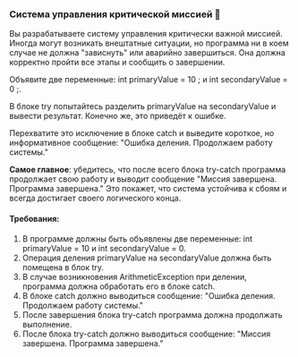 
### Система управления критической миссией 🚀

Вы разрабатываете систему управления критически важной миссией. Иногда могут возникать внештатные ситуации, но программа ни в коем случае не должна "зависнуть" или аварийно завершиться. Она должна корректно пройти все этапы и сообщить о завершении.

Объявите две переменные: int primaryValue = 10 ; и int secondaryValue = 0 ;.

В блоке try попытайтесь разделить primaryValue на secondaryValue и вывести результат. Конечно же, это приведёт к ошибке.

Перехватите это исключение в блоке catch и выведите короткое, но информативное сообщение: "Ошибка деления. Продолжаем работу системы."

**Самое главное**: убедитесь, что после всего блока try-catch программа продолжает свою работу и выводит сообщение "Миссия завершена. Программа завершена." Это покажет, что система устойчива к сбоям и всегда достигает своего логического конца.

#### Требования:
1. В программе должны быть объявлены две переменные: int primaryValue = 10 и int secondaryValue = 0.
2. Операция деления primaryValue на secondaryValue должна быть помещена в блок try.
3. В случае возникновения ArithmeticException при делении, программа должна обработать его в блоке catch.
4. В блоке catch должно выводиться сообщение: "Ошибка деления. Продолжаем работу системы."
5. После завершения блока try-catch программа должна продолжать выполнение.
6. После блока try-catch должно выводиться сообщение: "Миссия завершена. Программа завершена."